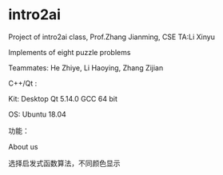 # intro2ai
Project of intro2ai class, Prof.Zhang Jianming, CSE       TA:Li Xinyu

Implements of eight puzzle problems

Teammates: He Zhiye, Li Haoying, Zhang Zijian



C++/Qt :

Kit: Desktop Qt 5.14.0 GCC 64 bit

OS: Ubuntu 18.04



功能：

About us

选择启发式函数算法，不同颜色显示





